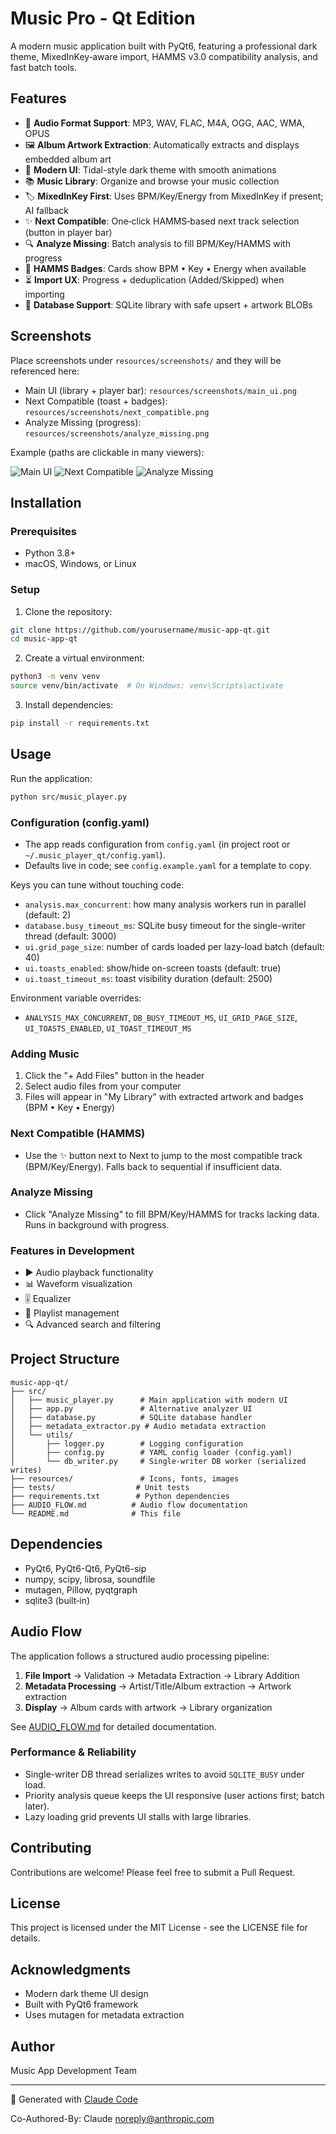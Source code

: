 # Music Pro - Qt Edition

A modern music application built with PyQt6, featuring a professional dark theme, MixedInKey‑aware import, HAMMS v3.0 compatibility analysis, and fast batch tools.

## Features

- 🎵 **Audio Format Support**: MP3, WAV, FLAC, M4A, OGG, AAC, WMA, OPUS
- 🖼️ **Album Artwork Extraction**: Automatically extracts and displays embedded album art
- 🎨 **Modern UI**: Tidal-style dark theme with smooth animations
- 📚 **Music Library**: Organize and browse your music collection
- 🏷️ **MixedInKey First**: Uses BPM/Key/Energy from MixedInKey if present; AI fallback
- ✨ **Next Compatible**: One‑click HAMMS‑based next track selection (button in player bar)
- 🔍 **Analyze Missing**: Batch analysis to fill BPM/Key/HAMMS with progress
- 🧩 **HAMMS Badges**: Cards show BPM • Key • Energy when available
- ⏳ **Import UX**: Progress + deduplication (Added/Skipped) when importing
- 💾 **Database Support**: SQLite library with safe upsert + artwork BLOBs

## Screenshots

Place screenshots under `resources/screenshots/` and they will be referenced here:

- Main UI (library + player bar): `resources/screenshots/main_ui.png`
- Next Compatible (toast + badges): `resources/screenshots/next_compatible.png`
- Analyze Missing (progress): `resources/screenshots/analyze_missing.png`

Example (paths are clickable in many viewers):

![Main UI](resources/screenshots/main_ui.png)
![Next Compatible](resources/screenshots/next_compatible.png)
![Analyze Missing](resources/screenshots/analyze_missing.png)

## Installation

### Prerequisites
- Python 3.8+
- macOS, Windows, or Linux

### Setup

1. Clone the repository:
```bash
git clone https://github.com/yourusername/music-app-qt.git
cd music-app-qt
```

2. Create a virtual environment:
```bash
python3 -m venv venv
source venv/bin/activate  # On Windows: venv\Scripts\activate
```

3. Install dependencies:
```bash
pip install -r requirements.txt
```

## Usage

Run the application:
```bash
python src/music_player.py
```

### Configuration (config.yaml)
- The app reads configuration from `config.yaml` (in project root or `~/.music_player_qt/config.yaml`).
- Defaults live in code; see `config.example.yaml` for a template to copy.

Keys you can tune without touching code:
- `analysis.max_concurrent`: how many analysis workers run in parallel (default: 2)
- `database.busy_timeout_ms`: SQLite busy timeout for the single-writer thread (default: 3000)
- `ui.grid_page_size`: number of cards loaded per lazy-load batch (default: 40)
- `ui.toasts_enabled`: show/hide on-screen toasts (default: true)
- `ui.toast_timeout_ms`: toast visibility duration (default: 2500)

Environment variable overrides:
- `ANALYSIS_MAX_CONCURRENT`, `DB_BUSY_TIMEOUT_MS`, `UI_GRID_PAGE_SIZE`, `UI_TOASTS_ENABLED`, `UI_TOAST_TIMEOUT_MS`

### Adding Music
1. Click the "+ Add Files" button in the header
2. Select audio files from your computer
3. Files will appear in "My Library" with extracted artwork and badges (BPM • Key • Energy)

### Next Compatible (HAMMS)
- Use the ✨ button next to Next to jump to the most compatible track (BPM/Key/Energy). Falls back to sequential if insufficient data.

### Analyze Missing
- Click "Analyze Missing" to fill BPM/Key/HAMMS for tracks lacking data. Runs in background with progress.

### Features in Development
- ▶️ Audio playback functionality
- 📊 Waveform visualization
- 🎚️ Equalizer
- 📝 Playlist management
- 🔍 Advanced search and filtering

## Project Structure

```
music-app-qt/
├── src/
│   ├── music_player.py      # Main application with modern UI
│   ├── app.py               # Alternative analyzer UI
│   ├── database.py          # SQLite database handler
│   ├── metadata_extractor.py # Audio metadata extraction
│   └── utils/
│       ├── logger.py        # Logging configuration
│       ├── config.py        # YAML config loader (config.yaml)
│       └── db_writer.py     # Single-writer DB worker (serialized writes)
├── resources/               # Icons, fonts, images
├── tests/                  # Unit tests
├── requirements.txt        # Python dependencies
├── AUDIO_FLOW.md          # Audio flow documentation
└── README.md              # This file
```

## Dependencies

- PyQt6, PyQt6-Qt6, PyQt6-sip
- numpy, scipy, librosa, soundfile
- mutagen, Pillow, pyqtgraph
- sqlite3 (built‑in)

## Audio Flow

The application follows a structured audio processing pipeline:

1. **File Import** → Validation → Metadata Extraction → Library Addition
2. **Metadata Processing** → Artist/Title/Album extraction → Artwork extraction
3. **Display** → Album cards with artwork → Library organization

See [AUDIO_FLOW.md](AUDIO_FLOW.md) for detailed documentation.

### Performance & Reliability
- Single-writer DB thread serializes writes to avoid `SQLITE_BUSY` under load.
- Priority analysis queue keeps the UI responsive (user actions first; batch later).
- Lazy loading grid prevents UI stalls with large libraries.

## Contributing

Contributions are welcome! Please feel free to submit a Pull Request.

## License

This project is licensed under the MIT License - see the LICENSE file for details.

## Acknowledgments

- Modern dark theme UI design
- Built with PyQt6 framework
- Uses mutagen for metadata extraction

## Author

Music App Development Team

---

🤖 Generated with [Claude Code](https://claude.ai/code)

Co-Authored-By: Claude <noreply@anthropic.com>
